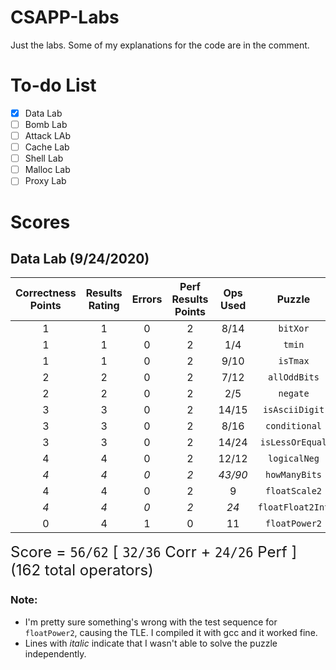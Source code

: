 # CSAPP-Labs
Just the labs. Some of my explanations for the code are in the comment. 

# To-do List
- [x] Data Lab
- [ ] Bomb Lab
- [ ] Attack LAb
- [ ] Cache Lab
- [ ] Shell Lab
- [ ] Malloc Lab
- [ ] Proxy Lab

# Scores
## Data Lab (9/24/2020)
Correctness Points| Results Rating| Errors | Perf Results Points | Ops Used |Puzzle
:---:|:---:|:---:|:---:|:---:|:---:
1|1|0|2|8/14|`bitXor`
1|1|0|2|1/4|`tmin`
1|1|0|2|9/10|`isTmax`
2|2|0|2|7/12|`allOddBits`
2|2|0|2|2/5|`negate`
3|3|0|2|14/15|`isAsciiDigit`
3|3|0|2|8/16|`conditional`
3|3|0|2|14/24|`isLessOrEqual`
4|4|0|2|12/12|`logicalNeg`
*4*|*4*|*0*|*2*|*43/90*|`howManyBits`
4|4|0|2|9|`floatScale2`
*4*|*4*|*0*|*2*|*24*|`floatFloat2Int`
0|4|1|0|11|`floatPower2`


<font size=5>Score = `56/62` [ `32/36` Corr + `24/26` Perf ] &emsp;  (162 total operators)</font>

### Note:
- I'm pretty sure something's wrong with the test sequence for `floatPower2`, causing the TLE. I compiled it with gcc and it worked fine.
- Lines with *italic* indicate that I wasn't able to solve the puzzle independently.

